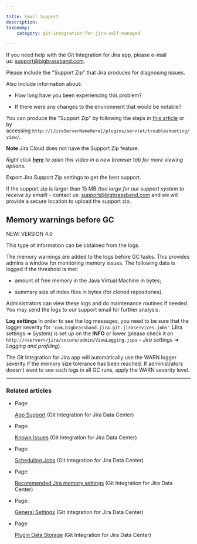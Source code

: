 ```yaml
---

title: Email Support
description:
taxonomy:
    category: git-integration-for-jira-self-managed

---
```

If you need help with the Git Integration for Jira app, please e-mail us: [support@bigbrassband.com](mailto:support@bigbrassband.com).

Please include the "Support Zip" that Jira produces for diagnosing issues.

Also include information about:

*   How long have you been experiencing this problem?

*   If there were any changes to the environment that would be notable?


You can produce the "Support Zip" by following the steps in [this article](/wiki/spaces/GIJDC/pages/2039447557) or by accessing `http://[JiraServerNameHere]/plugins/servlet/troubleshooting/view/`.

**Note**
Jira Cloud does not have the Support Zip feature.

_Right click_ [_**here**_](https://bigbrassband.wistia.com/medias/thbjckk3kv) _to open this video in a new browser tab for more viewing options._

Export Jira Support Zip settings to get the best support.

If the support zip is larger than 15 MB _(too large for our support system to receive by email) -_ contact us: [support@bigbrassband.com](mailto:support@bigbrassband.com) and we will provide a secure location to upload the support zip.

## Memory warnings before GC

NEW! VERSION 4.0

This type of information can be obtained from the logs.

The memory warnings are added to the logs before GC tasks. This provides admins a window for monitoring memory issues. The following data is logged if the threshold is met:

*   amount of free memory in the Java Virtual Machine in bytes;

*   summary size of index files in bytes (for cloned repositories).


Administrators can view these logs and do maintenance routines if needed. You may send the logs to our support email for further analysis.

**Log settings**
In order to see the log messages, you need to be sure that the logger severity for `'com.bigbrassband.jira.git.jiraservices.jobs'` (Jira settings ➜ System) is set up on the **INFO** or lower (please check it on `http://<server>/jira/secure/admin/ViewLogging.jspa` – _Jira settings ➜ Logging and profiling_).

The Git Integration for Jira app will automatically use the WARN logger severity if the memory size tolerance has been reached. If administrators doesn't want to see such logs in all GC runs, apply the WARN severity level.

* * *

### Related articles

*   Page:

    [App Support](/wiki/spaces/GIJDC/pages/365592592/App+Support) (Git Integration for Jira Data Center)

*   Page:

    [Known Issues](/wiki/spaces/GIJDC/pages/591888396/Known+Issues) (Git Integration for Jira Data Center)

*   Page:

    [Scheduling Jobs](/wiki/spaces/GIJDC/pages/756056197/Scheduling+Jobs) (Git Integration for Jira Data Center)

*   Page:

    [Recommended Jira memory settings](/wiki/spaces/GIJDC/pages/873332818/Recommended+Jira+memory+settings) (Git Integration for Jira Data Center)

*   Page:

    [General Settings](/wiki/spaces/GIJDC/pages/966852655/General+Settings) (Git Integration for Jira Data Center)

*   Page:

    [Plugin Data Storage](/wiki/spaces/GIJDC/pages/1598193683/Plugin+Data+Storage) (Git Integration for Jira Data Center)